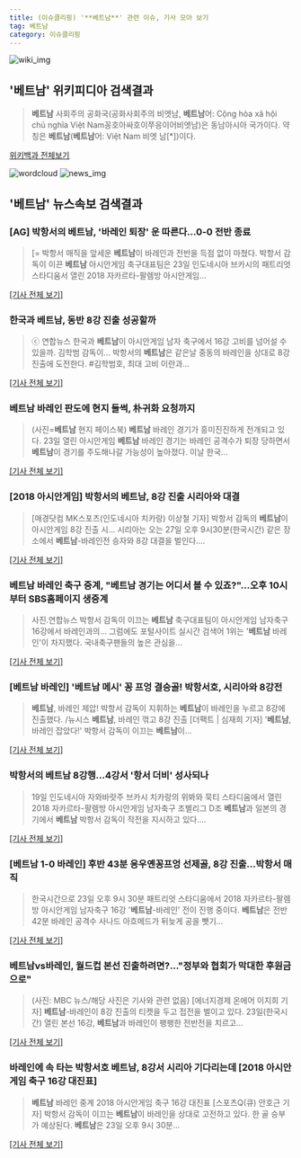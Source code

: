 ```yaml
---
title: (이슈클리핑) '**베트남**' 관련 이슈, 기사 모아 보기
tag: 베트남
category: 이슈클리핑
---
```

![wiki_img](https://user-images.githubusercontent.com/42597476/44503234-41136a80-a6d0-11e8-9071-6fc6418eafe4.png)
## **'**베트남**'** 위키피디아 검색결과
>**베트남** 사회주의 공화국(공화사회주의 비엣남, **베트남**어: Cộng hòa xã hội chủ nghĩa Việt Nam꽁호아싸호이쭈응이어비엣남)은 동남아시아 국가이다. 약칭은 **베트남**(**베트남**어: Việt Nam 비엣 남[*])이다.

<a href="https://ko.wikipedia.org/wiki/베트남" target="_blank">위키백과 전체보기</a>

![wordcloud](https://s3.ap-northeast-2.amazonaws.com/lyrics101-wordcloud/2018-08-23-1535035367.png)
![news_img](https://user-images.githubusercontent.com/42597476/44507050-1206f400-a6e4-11e8-8d98-7ffbfebb353f.png)
## **'**베트남**'** 뉴스속보 검색결과
### [AG] 박항서의 **베트남**, '바레인 퇴장' 운 따른다…0-0 전반 종료

>[= 박항서 매직을 앞세운 **베트남**이 바레인과 전반을 득점 없이 마쳤다. 박항서 감독이 이끈 **베트남** 아시안게임 축구대표팀은 23일 인도네시아 브카시의 패트리엇 스타디움서 열린 2018 자카르타-팔렘방 아시안게임...

[[기사 전체 보기]](http://www.sportalkorea.com/news/view.php?gisa_uniq=2018082322221555&section_code=10&cp=se&gomb=1)

### 한국과 **베트남**, 동반 8강 진출 성공할까

>ⓒ 연합뉴스 한국과 **베트남**이 아시안게임 남자 축구에서 16강 고비를 넘어설 수 있을까. 김학범 감독이... 박항서의 **베트남**은 같은날 중동의 바레인을 상대로 8강 진출에 도전한다. #김학범호, 최대 고비 이란과...

[[기사 전체 보기]](http://www.dailian.co.kr/news/view/734354/?sc=naver)

### **베트남** 바레인 판도에 현지 들썩, 朴귀화 요청까지

>(사진=**베트남** 현지 페이스북) **베트남** 바레인 경기가 흥미진진하게 전개되고 있다. 23일 열린 아시안게임 **베트남** 바레인 경기는 바레인 공격수가 퇴장 당하면서 **베트남**이 경기를 주도해나갈 가능성이 높아졌다. 이날 한국...

[[기사 전체 보기]](http://www.gnmaeil.com/news/articleView.html?idxno=381044)

### [2018 아시안게임] 박항서의 **베트남**, 8강 진출 시리아와 대결

>[매경닷컴 MK스포츠(인도네시아 치카랑) 이상철 기자] 박항서 감독의 **베트남**이 아시안게임 8강 진출 시... 시리아는 오는 27일 오후 9시30분(한국시간) 같은 장소에서 **베트남**-바레인전 승자와 8강 대결을 벌인다....

[[기사 전체 보기]](http://sports.mk.co.kr/view.php?year=2018&no=531129)

### **베트남** 바레인 축구 중계, "**베트남** 경기는 어디서 볼 수 있죠?"...오후 10시부터 SBS홈페이지 생중계

>사진.연합뉴스 박항서 감독이 이끄는 **베트남** 축구대표팀이 아시안게임 남자축구 16강에서 바레인과의... 그럼에도 포털사이트 실시간 검색어 1위는 '**베트남** 바레인'이 차지했다. 국내축구팬들의 높은 관심을...

[[기사 전체 보기]](http://news.imaeil.com/Entertainments/2018082323031816058)

### [**베트남** 바레인] '**베트남** 메시' 꽁 프엉 결승골! 박항서호, 시리아와 8강전

>**베트남**, 바레인 제압! 박항서 감독이 지휘하는 **베트남**이 바레인을 누르고 8강에 진출했다. /뉴시스 **베트남**, 바레인 꺾고 8강 진출 [더팩트 | 심재희 기자] '**베트남**, 바레인 잡았다!' 박항서 감독이 이끄는 **베트남**이...

[[기사 전체 보기]](http://news.tf.co.kr/read/soccer/1731513.htm)

### 박항서의 **베트남** 8강행...4강서 '항서 더비' 성사되나

>19일 인도네시아 자와바랏주 브카시 치카랑의 위봐와 묵티 스타디움에서 열린 2018 자카르타-팔렘방 아시안게임 남자축구 조별리그 D조 **베트남**과 일본의 경기에서 **베트남** 박항서 감독이 작전을 지시하고 있다....

[[기사 전체 보기]](http://news.joins.com/article/olink/22502734)

### [**베트남** 1-0 바레인] 후반 43분 응우옌꽁프엉 선제골, 8강 진출…박항서 매직

>한국시간으로 23일 오후 9시 30분 패트리엇 스타디움에서 2018 자카르타-팔렘방 아시안게임 남자축구 16강 '**베트남**-바레인' 전이 진행 중이다. **베트남**은 전반 42분 바레인 공격수 사나드 아흐메드가 뒤늦게 공을 뺏기...

[[기사 전체 보기]](http://news20.busan.com/controller/newsController.jsp?newsId=20180823000419)

### **베트남**vs바레인, 월드컵 본선 진출하려면?…"정부와 협회가 막대한 후원금으로"

>(사진: MBC 뉴스/해당 사진은 기사와 관련 없음) [에너지경제 온에어 이지희 기자] **베트남**-바레인이 8강 진출의 티켓을 두고 접전을 벌이고 있다. 23일(한국시간) 열린 본선 16강, **베트남**과 바레인이 팽팽한 전반전을 치르고...

[[기사 전체 보기]](http://www.ekn.kr/news/article_lab.html?no=382061)

### 바레인에 속 타는 박항서호 **베트남**, 8강서 시리아 기다리는데 [2018 아시안게임 축구 16강 대진표]

>**베트남** 바레인 중계 2018 아시안게임 축구 16강 대진표 [스포츠Q(큐) 안호근 기자] 박항서 감독이 이끄는 **베트남**이 바레인을 상대로 고전하고 있다.  한 골 승부가 예상된다. **베트남**은 23일 오후 9시 30분...

[[기사 전체 보기]](http://www.sportsq.co.kr/news/articleView.html?idxno=299843)


